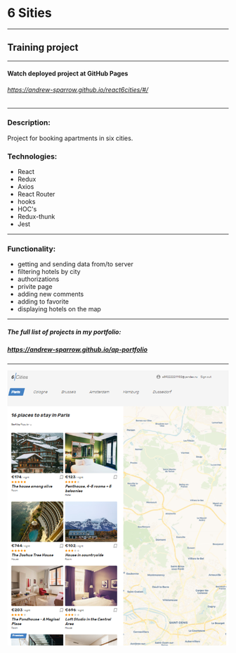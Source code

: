 # 6 Sities
---

## Training project

---

#### Watch deployed project at GitHub Pages
###### https://andrew-sparrow.github.io/react6cities/#/

---

### Description:
Project for booking apartments in six cities.

### Technologies:
* React
* Redux
* Axios
* React Router
* hooks
* HOC's
* Redux-thunk
* Jest
---
### Functionality:
- getting and sending data from/to server
- filtering hotels by city
- authorizations
- privite page
- adding new comments
- adding to favorite
- displaying hotels on the map

---
##### The full list of projects in my portfolio:
##### https://andrew-sparrow.github.io/ap-portfolio
---

![Alt text](project/public/assets/screenshot.png?raw=true "Title")

